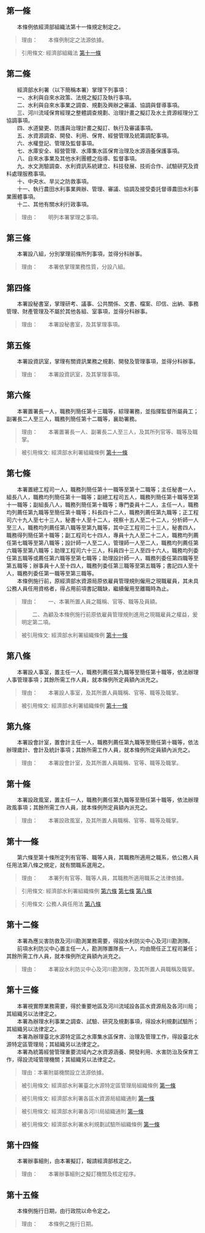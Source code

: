 第一條 
-------
　　本條例依經濟部組織法第十一條規定制定之。  
> 理由：　　本條例制定之法源依據。

> 引用條文: 經濟部組織法 [第十一條](../../人事其他/組織編制/經濟部組織法.md#第十一條-)



第二條 
-------
　　經濟部水利署（以下簡稱本署）掌理下列事項：  
　　一、水利與自來水政策、法規之擬訂及執行事項。  
　　二、水利與自來水事業之調查、規劃及興辦之審議、協調與督導事項。  
　　三、河川流域保育經理之整體調查規劃、治理計畫之擬訂及水土資源經理分工協調事項。  
　　四、水道變更、防護與治理計畫之擬訂、執行及審議事項。  
　　五、水資源調查、開發、利用、保育、經營管理及統籌調配事項。  
　　六、水權登記、管理及監督事項。  
　　七、水庫安全、經營管理、水庫集水區保育治理及水源涵養保護事項。  
　　八、自來水事業及其他水利團體之指導、監督事項。  
　　九、水文測驗調查、水利資訊系統建立、科技發展、技術合作、試驗研究及資料處理服務事項。  
　　十、中央水、旱災之防救事項。  
　　十一、執行農田水利事業興辦、管理、審議、協調及接受委託督導農田水利事業團體事項。  
　　十二、其他有關水利行政事項。  
> 理由：　　明列本署掌理之事項。



第三條 
-------
　　本署設八組，分別掌理前條所列事項，並得分科辦事。  
> 理由：　　本署依掌理業務性質，分設八組。



第四條 
-------
　　本署設秘書室，掌理研考、議事、公共關係、文書、檔案、印信、出納、事務管理、財產管理及不屬於其他各組、室事項，並得分科辦事。  
> 理由：　　本署設秘書室，及其掌理事項。



第五條 
-------
　　本署設資訊室，掌理有關資訊業務之規劃、開發及管理事項，並得分科辦事。  
> 理由：　　本署設資訊室，及其掌理事項。



第六條 
-------
　　本署置署長一人，職務列簡任第十三職等，綜理署務，並指揮監督所屬員工；副署長二人至三人，職務列簡任第十二職等，襄助署務。  
> 理由：　　本署置署長一人、副署長二人至三人，及其所列官等、職等及職掌。

> 被引用條文: 經濟部水利署組織條例 [第十一條](../../人事其他/組織編制/經濟部水利署組織條例.md#第十一條-)



第七條 
-------
　　本署置總工程司一人，職務列簡任第十一職等至第十二職等；主任秘書一人，組長八人，職務均列簡任第十一職等；副總工程司五人，職務列簡任第十職等至第十一職等；副組長八人，職務列簡任第十職等；專門委員十二人，主任一人，職務均列薦任第九職等至簡任第十職等；科長四十二人，職務列薦任第九職等；正工程司六十九人至七十三人，秘書十人至十二人，視察十五人至二十二人，分析師一人至三人，職務均列薦任第八職等至第九職等，其中正工程司二十三人，秘書四人，職務得列簡任第十職等；副工程司七十四人，專員十九人至二十二人，職務均列薦任第七職等至第八職等；設計師一人至二人，管理師一人至二人，職務均列薦任第六職等至第八職等；助理工程司六十三人，科員四十三人至四十六人，職務均列委任第五職等或薦任第六職等至第七職等；助理設計師一人，職務列委任第四職等至第五職等；辦事員十人至十四人，職務列委任第三職等至第五職等；書記四人至十人，職務列委任第一職等至第三職等。  
　　本條例施行前，原經濟部水資源局原依雇員管理規則僱用之現職雇員，其未具公務人員任用資格者，得占用前項書記職缺，繼續僱用至離職時為止。  
> 理由：　　一、本署所置人員之職稱、官等、職等及員額。

> 　　二、為顧及本條例施行前原依雇員管理規則進用之現職雇員之權益，爰明定第二項。

> 被引用條文: 經濟部水利署組織條例 [第十一條](../../人事其他/組織編制/經濟部水利署組織條例.md#第十一條-)



第八條 
-------
　　本署設人事室，置主任一人，職務列薦任第九職等至簡任第十職等，依法辦理人事管理事項；其餘所需工作人員，就本條例所定員額內派充之。  
> 理由：　　本署設人事室，及其所置人員職稱、官等、職等及職掌。

> 被引用條文: 經濟部水利署組織條例 [第十一條](../../人事其他/組織編制/經濟部水利署組織條例.md#第十一條-)



第九條 
-------
　　本署設會計室，置會計主任一人，職務列薦任第九職等至簡任第十職等，依法辦理歲計、會計及統計事項；其餘所需工作人員，就本條例所定員額內派充之。  
> 理由：　　本署設會計室，及其所置人員職稱、官等、職等及職掌。



第十條 
-------
　　本署設政風室，置主任一人，職務列薦任第九職等至簡任第十職等，依法辦理政風事項；其餘所需工作人員，就本條例所定員額內派充之。  
> 理由：　　本署設政風室，及其所置人員職稱、官等、職等及職掌。



第十一條 
---------
　　第六條至第十條所定列有官等、職等人員，其職務所適用之職系，依公務人員任用法第八條之規定，就有關職系選用之。  
> 理由：　　本署列有官等、職等人員，其職務所適用職系之法律依據。

> 引用條文: 經濟部水利署組織條例 [第六條](../../人事其他/組織編制/經濟部水利署組織條例.md#第六條-) [第七條](../../人事其他/組織編制/經濟部水利署組織條例.md#第七條-) [第八條](../../人事其他/組織編制/經濟部水利署組織條例.md#第八條-)

> 引用條文: 公務人員任用法 [第八條](../../考試/任免升遷/公務人員任用法.md#第八條-職系說明書)



第十二條 
---------
　　本署為應災害防救及河川勘測業務需要，得設水利防災中心及河川勘測隊。  
　　前項水利防災中心置主任一人，勘測隊置隊長一人，均由簡任正工程司兼任；其餘所需工作人員，就本條例所定員額內派充之。  
> 理由：　　本署設水利防災中心及河川勘測隊，及其所置人員職稱及職掌。



第十三條 
---------
　　本署視實際業務需要，得於重要地區及河川流域設各區水資源局及各河川局；其組織另以法律定之。  
　　本署為辦理水利事業之調查、試驗、研究及規劃事項，得設水利規劃試驗所；其組織另以法律定之。  
　　本署為辦理臺北水源特定區之水庫集水區保育、治理及管理工作，得設臺北水源特定區管理局；其組織另以法律定之。  
　　本署為統籌經營管理重要流域內之水資源涵養、開發利用、水害防治及保育工作，得設流域管理機關；其組織另以法律定之。  
> 理由：本署附屬機關設立法源依據。

> 被引用條文: 經濟部水利署臺北水源特定區管理局組織條例 [第一條](../../人事其他/組織編制/經濟部水利署臺北水源特定區管理局組織條例.md#第一條-)

> 被引用條文: 經濟部水利署各區水資源局組織通則 [第一條](../../人事其他/組織編制/經濟部水利署各區水資源局組織通則.md#第一條-)

> 被引用條文: 經濟部水利署各河川局組織通則 [第一條](../../人事其他/組織編制/經濟部水利署各河川局組織通則.md#第一條-)

> 被引用條文: 經濟部水利署水利規劃試驗所組織條例 [第一條](../../人事其他/組織編制/經濟部水利署水利規劃試驗所組織條例.md#第一條-)



第十四條 
---------
　　本署辦事細則，由本署擬訂，報請經濟部核定之。  
> 理由：　　本署辦事細則之擬訂機關及核定程序。



第十五條 
---------
　　本條例施行日期，由行政院以命令定之。  
> 理由：　　本條例之施行日期。